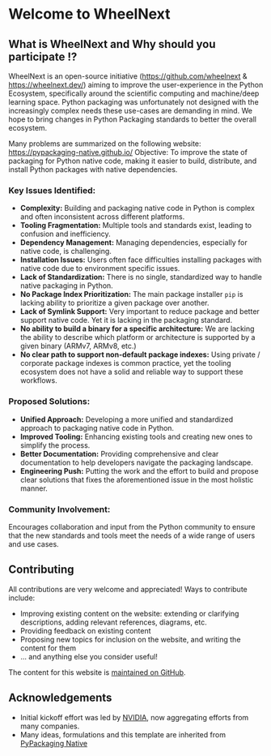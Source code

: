 
# Welcome to WheelNext

## What is WheelNext and Why should you participate !?

WheelNext is an open-source initiative (<https://github.com/wheelnext> & <https://wheelnext.dev/>) aiming to improve the
user-experience in the Python Ecosystem, specifically around the scientific computing and machine/deep learning space.
Python packaging was unfortunately not designed with the increasingly complex needs these use-cases are demanding in
mind. We hope to bring changes in Python Packaging standards to better the overall ecosystem.

Many problems are summarized on the following website: <https://pypackaging-native.github.io/>
Objective: To improve the state of packaging for Python native code, making it easier to build, distribute, and install
Python packages with native dependencies.

### Key Issues Identified:

- **Complexity:** Building and packaging native code in Python is complex and often inconsistent across different platforms.
- **Tooling Fragmentation:** Multiple tools and standards exist, leading to confusion and inefficiency.
- **Dependency Management:** Managing dependencies, especially for native code, is challenging.
- **Installation Issues:** Users often face difficulties installing packages with native code due to environment
specific issues.
- **Lack of Standardization:** There is no single, standardized way to handle native packaging in Python.
- **No Package Index Prioritization:** The main package installer `pip` is lacking ability to prioritize a given package
over another.
- **Lack of Symlink Support:** Very important to reduce package and better support native code. Yet it is lacking in the
packaging standard.
- **No ability to build a binary for a specific architecture:** We are lacking the ability to describe which platform or
architecture is supported by a given binary (ARMv7, ARMv8, etc.)
- **No clear path to support non-default package indexes:** Using private / corporate package indexes is common
practice, yet the tooling ecosystem does not have a solid and reliable way to support these workflows.

### Proposed Solutions:

- **Unified Approach:** Developing a more unified and standardized approach to packaging native code in Python.
- **Improved Tooling:** Enhancing existing tools and creating new ones to simplify the process.
- **Better Documentation:** Providing comprehensive and clear documentation to help developers navigate the packaging landscape.
- **Engineering Push:** Putting the work and the effort to build and propose clear solutions that fixes the
aforementioned issue in the most holistic manner.

### Community Involvement:

Encourages collaboration and input from the Python community to ensure that the new standards and tools meet the needs
of a wide range of users and use cases.

## Contributing

All contributions are very welcome and appreciated! Ways to contribute include:

- Improving existing content on the website: extending or clarifying
  descriptions, adding relevant references, diagrams, etc.
- Providing feedback on existing content
- Proposing new topics for inclusion on the website, and writing the content for them
- ... and anything else you consider useful!

The content for this website is [maintained on GitHub](https://github.com/wheelnext/wheelnext).

## Acknowledgements

- Initial kickoff effort was led by [NVIDIA](http://nvidia.com/), now aggregating efforts from many companies.
- Many ideas, formulations and this template are inherited from [PyPackaging Native](https://github.com/pypackaging-native/pypackaging-native)
